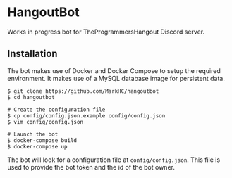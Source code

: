 # HangoutBot

Works in progress bot for TheProgrammersHangout Discord server.

## Installation

The bot makes use of Docker and Docker Compose to setup the required environment. It makes use of a MySQL database image for persistent data.

```console
$ git clone https://github.com/MarkHC/hangoutbot
$ cd hangoutbot

# Create the configuration file
$ cp config/config.json.example config/config.json
$ vim config/config.json

# Launch the bot
$ docker-compose build
$ docker-compose up
``` 

The bot will look for a configuration file at `config/config.json`. This file is used to provide the bot token and the id of the bot owner.
